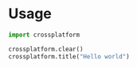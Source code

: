 # Usage
```python
import crossplatform

crossplatform.clear()
crossplatform.title("Hello world")
```
